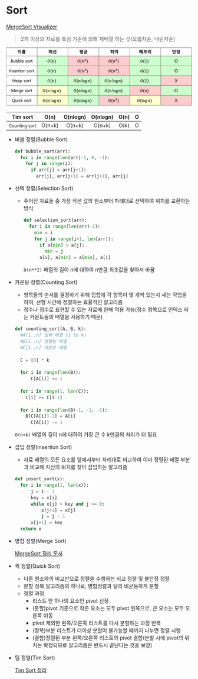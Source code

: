 # Sort

[MergeSort Visualizer](https://www.hackerearth.com/practice/algorithms/sorting/merge-sort/visualize/)

> 2개 이상의 자료를 특정 기준에 의해 재배열 하는 것(오름차순, 내림차순)

![time-complexity](src/time-complexity.png)

| Tim sort |    O(n)    |    O(nlogn)    |    O(nlogn)    |    O(n)    |    O    |
| :--: | :----: | :--------: | :--------: | :--------: | :--------: |
| <small>Counting sort</small> | O(n+k) | O(n+k) | O(n+k) | O(k) | O |

- 버블 정렬(Bubble Sort)

  ```python
  def bubble_sort(arr):
    for i in range(len(arr)-1, 0, -1):
      for j in range(i):
        if arr[j] > arr[j+1]:
          arr[j], arr[j+1] = arr[j+1], arr[j]
  ```

- 선택 정렬(Selection Sort)

  - 주어진 자료들 중 가장 작은 값의 원소부터 차례대로 선택하여 위치를 교환하는 방식

    ```python
    def selection_sort(arr):
      for i in range(len(arr)-1):
        min = i
        for j in range(i+1, len(arr)):
          if a[min] > a[j]:
            min = j
          a[i], a[min] = a[min], a[i]
    ```

    `O(n**2)` 배열의 길이 n에 대하여 n만큼 최솟값을 찾아서 바꿈

- 카운팅 정렬(Counting Sort)

  - 항목들의 순서를 결정하기 위해 집합에 각 항목이 몇 개씩 있는지 세는 작업을 하여, 선형 시간에 정렬하는 효율적인 알고리즘
  - 정수나 정수로 표현할 수 있는 자료에 한해 적용 가능(정수 항목으로 인덱스 되는 카운트들의 배열을 사용하기 때문)

  ```python
  def counting_sort(A, B, k):
    #A[1..n] 입력 배열 (1 to k)
    #B[1..n] 정렬된 배열
    #C[1..n] 카운트 배열
    
    C = [0] * k
    
    for i in range(len(B)):
    	C[A[i]] += 1
      
    for i in range(1, len(C)):
      C[i] += C[i-1]
      
    for i in range(len(B)-1, -1, -1):
      B[C[A[i]]-1] = A[i]
    	C[A[i]] -= 1
  ```

  `O(n+k)` 배열의 길이 n에 대하여 가장 큰 수 k만큼의 처리가 더 필요

- 삽입 정렬(Insertion Sort)

  - 자료 배열의 모든 요소를 앞에서부터 차례대로 비교하여 이미 정렬된 배열 부분과 비교해 자신의 위치를 찾아 삽입하는 알고리즘

  ```python
  def insert_sort(x):
  	for i in range(1, len(x)):
  		j = i - 1
  		key = x[i]
  		while x[j] > key and j >= 0:
  			x[j+1] = x[j]
  			j = j - 1
  		x[j+1] = key
  	return x
  ```

- 병합 정렬(Merge Sort)

  [MergeSort 정리 문서](./mergeSort.md)

- 퀵 정렬(Quick Sort)

  - 다른 원소와의 비교만으로 정렬을 수행하는 비교 정렬 및 불안정 정렬
  - 분할 정복 알고리즘의 하나로, 병합정렬과 달리 비균등하게 분할
  - 정렬 과정
    - 리스트 안 하나의 요소인 pivot 선정
    - (분할)pivot 기준으로 작은 요소는 모두 pivot 왼쪽으로, 큰 요소는 모두 오른쪽 이동
    - pivot 제외한 왼쪽/오른쪽 리스트를 다시 분할하는 과정 반복
    - (정복)부분 리스트가 더이상 분할이 불가능할 때까지 나누면 정렬 시행
    - (결합)정렬된 부분 왼쪽/오른쪽 리스트와 pivot 결합(분할 시에 pivot의 위치는 확정되므로 알고리즘은 반드시 끝난다는 것을 보장)

- 팀 정렬(Tim Sort)

  [Tim Sort 정리](./timSort.md)
